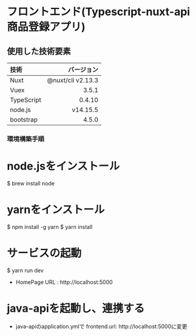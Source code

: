 # フロントエンド(Typescript-nuxt-api 商品登録アプリ)

## 使用した技術要素

| 技術 | バージョン |
|:-----------|------------:|
| Nuxt       |         @nuxt/cli v2.13.3 | 
| Vuex     |      3.5.1 |   
| TypeScript       |         0.4.10 |        
| node.js       |            v14.15.5 |  
| bootstrap       |            4.5.0 |  


### 環境構築手順
# node.jsをインストール
$ brew install node  

# yarnをインストール
$ npm install -g yarn
$ yarn install

# サービスの起動
$ yarn run dev
* HomePage URL : http://localhost:5000


# java-apiを起動し、連携する
* java-apiのapplication.ymlで
frontend.url: http://localhost:5000に変更



